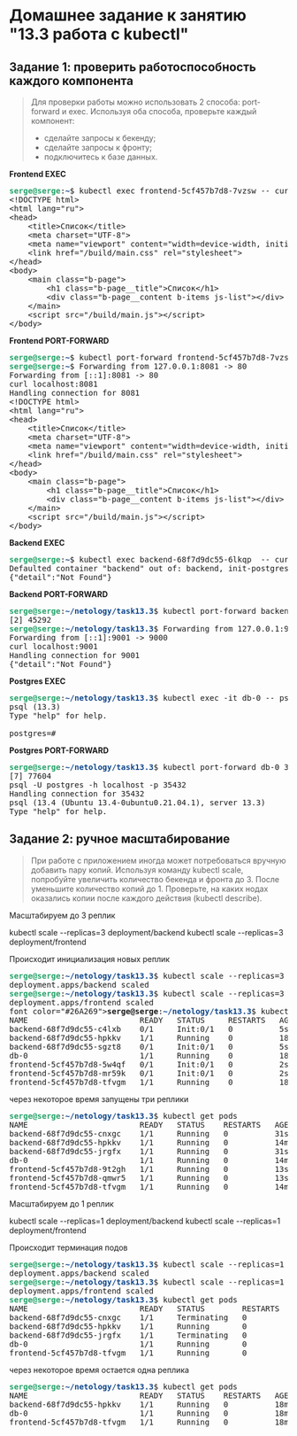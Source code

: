 # Домашнее задание к занятию "13.3 работа с kubectl"
## Задание 1: проверить работоспособность каждого компонента
> Для проверки работы можно использовать 2 способа: port-forward и exec. Используя оба способа, проверьте каждый компонент:
> * сделайте запросы к бекенду;
> * сделайте запросы к фронту;
> * подключитесь к базе данных.

**Frontend EXEC**

<pre><font color="#26A269"><b>serge@serge</b></font>:<font color="#12488B"><b>~</b></font>$ kubectl exec frontend-5cf457b7d8-7vzsw -- curl localhost:80
&lt;!DOCTYPE html&gt;
&lt;html lang=&quot;ru&quot;&gt;
&lt;head&gt;
    &lt;title&gt;Список&lt;/title&gt;
    &lt;meta charset=&quot;UTF-8&quot;&gt;
    &lt;meta name=&quot;viewport&quot; content=&quot;width=device-width, initial-scale=1.0&quot;&gt;
    &lt;link href=&quot;/build/main.css&quot; rel=&quot;stylesheet&quot;&gt;
&lt;/head&gt;
&lt;body&gt;
    &lt;main class=&quot;b-page&quot;&gt;
        &lt;h1 class=&quot;b-page__title&quot;&gt;Список&lt;/h1&gt;
        &lt;div class=&quot;b-page__content b-items js-list&quot;&gt;&lt;/div&gt;
    &lt;/main&gt;
    &lt;script src=&quot;/build/main.js&quot;&gt;&lt;/script&gt;
&lt;/body&gt;
</pre>

**Frontend PORT-FORWARD**

<pre><font color="#26A269"><b>serge@serge</b></font>:<font color="#12488B"><b>~</b></font>$ kubectl port-forward frontend-5cf457b7d8-7vzsw  8081:80 &amp;
<font color="#26A269"><b>serge@serge</b></font>:<font color="#12488B"><b>~</b></font>$ Forwarding from 127.0.0.1:8081 -&gt; 80
Forwarding from [::1]:8081 -&gt; 80
curl localhost:8081
Handling connection for 8081
&lt;!DOCTYPE html&gt;
&lt;html lang=&quot;ru&quot;&gt;
&lt;head&gt;
    &lt;title&gt;Список&lt;/title&gt;
    &lt;meta charset=&quot;UTF-8&quot;&gt;
    &lt;meta name=&quot;viewport&quot; content=&quot;width=device-width, initial-scale=1.0&quot;&gt;
    &lt;link href=&quot;/build/main.css&quot; rel=&quot;stylesheet&quot;&gt;
&lt;/head&gt;
&lt;body&gt;
    &lt;main class=&quot;b-page&quot;&gt;
        &lt;h1 class=&quot;b-page__title&quot;&gt;Список&lt;/h1&gt;
        &lt;div class=&quot;b-page__content b-items js-list&quot;&gt;&lt;/div&gt;
    &lt;/main&gt;
    &lt;script src=&quot;/build/main.js&quot;&gt;&lt;/script&gt;
&lt;/body&gt;
</pre>

**Backend EXEC**

<pre><font color="#26A269"><b>serge@serge</b></font>:<font color="#12488B"><b>~</b></font>$ kubectl exec backend-68f7d9dc55-6lkqp  -- curl localhost:9000
Defaulted container &quot;backend&quot; out of: backend, init-postgres (init)
{&quot;detail&quot;:&quot;Not Found&quot;}
</pre>

**Backend PORT-FORWARD**

<pre>
<font color="#26A269"><b>serge@serge</b></font>:<font color="#12488B"><b>~/netology/task13.3</b></font>$ kubectl port-forward backend-68f7d9dc55-5k76s 9001:9000 &amp;
[2] 45292
<font color="#26A269"><b>serge@serge</b></font>:<font color="#12488B"><b>~/netology/task13.3</b></font>$ Forwarding from 127.0.0.1:9001 -&gt; 9000
Forwarding from [::1]:9001 -&gt; 9000
curl localhost:9001
Handling connection for 9001
{&quot;detail&quot;:&quot;Not Found&quot;}</pre>

**Postgres EXEC**

<pre><font color="#26A269"><b>serge@serge</b></font>:<font color="#12488B"><b>~/netology/task13.3</b></font>$ kubectl exec -it db-0 -- psql -U postgres
psql (13.3)
Type &quot;help&quot; for help.

postgres=# 
</pre>

**Postgres PORT-FORWARD**

<pre><font color="#26A269"><b>serge@serge</b></font>:<font color="#12488B"><b>~/netology/task13.3</b></font>$ kubectl port-forward db-0 35432:5432 &amp;
[7] 77604
psql -U postgres -h localhost -p 35432
Handling connection for 35432
psql (13.4 (Ubuntu 13.4-0ubuntu0.21.04.1), server 13.3)
Type &quot;help&quot; for help.
</pre>

## Задание 2: ручное масштабирование

> При работе с приложением иногда может потребоваться вручную добавить пару копий. Используя команду kubectl scale, попробуйте увеличить количество бекенда и фронта до 3. После уменьшите количество копий до 1. Проверьте, на каких нодах оказались копии после каждого действия (kubectl describe).

Масштабируем до 3 реплик

kubectl scale --replicas=3 deployment/backend
kubectl scale --replicas=3 deployment/frontend

Происходит инициализация новых реплик

<pre><font color="#26A269"><b>serge@serge</b></font>:<font color="#12488B"><b>~/netology/task13.3</b></font>$ kubectl scale --replicas=3 deployment/backend
deployment.apps/backend scaled
<font color="#26A269"><b>serge@serge</b></font>:<font color="#12488B"><b>~/netology/task13.3</b></font>$ kubectl scale --replicas=3 deployment/frontend
deployment.apps/frontend scaled
font color="#26A269"><b>serge@serge</b></font>:<font color="#12488B"><b>~/netology/task13.3</b></font>$ kubectl get pods
NAME                        READY   STATUS     RESTARTS   AGE
backend-68f7d9dc55-c4lxb    0/1     Init:0/1   0          5s
backend-68f7d9dc55-hpkkv    1/1     Running    0          18m
backend-68f7d9dc55-sgzt8    0/1     Init:0/1   0          5s
db-0                        1/1     Running    0          18m
frontend-5cf457b7d8-5w4qf   0/1     Init:0/1   0          2s
frontend-5cf457b7d8-mr59k   0/1     Init:0/1   0          2s
frontend-5cf457b7d8-tfvgm   1/1     Running    0          18m
</pre>

через некоторое время запущены три реплики

<pre><font color="#26A269"><b>serge@serge</b></font>:<font color="#12488B"><b>~/netology/task13.3</b></font>$ kubectl get pods
NAME                        READY   STATUS    RESTARTS   AGE
backend-68f7d9dc55-cnxgc    1/1     Running   0          31s
backend-68f7d9dc55-hpkkv    1/1     Running   0          14m
backend-68f7d9dc55-jrgfx    1/1     Running   0          31s
db-0                        1/1     Running   0          14m
frontend-5cf457b7d8-9t2gh   1/1     Running   0          13s
frontend-5cf457b7d8-qmwr5   1/1     Running   0          13s
frontend-5cf457b7d8-tfvgm   1/1     Running   0          14m
</pre>

Масштабируем до 1 реплик

kubectl scale --replicas=1 deployment/backend
kubectl scale --replicas=1 deployment/frontend

Происходит терминация подов
<pre><font color="#26A269"><b>serge@serge</b></font>:<font color="#12488B"><b>~/netology/task13.3</b></font>$ kubectl scale --replicas=1 deployment/backend
deployment.apps/backend scaled
<font color="#26A269"><b>serge@serge</b></font>:<font color="#12488B"><b>~/netology/task13.3</b></font>$ kubectl scale --replicas=1 deployment/frontend
deployment.apps/frontend scaled
<font color="#26A269"><b>serge@serge</b></font>:<font color="#12488B"><b>~/netology/task13.3</b></font>$ kubectl get pods
NAME                        READY   STATUS        RESTARTS   AGE
backend-68f7d9dc55-cnxgc    1/1     Terminating   0          2m29s
backend-68f7d9dc55-hpkkv    1/1     Running       0          16m
backend-68f7d9dc55-jrgfx    1/1     Terminating   0          2m29s
db-0                        1/1     Running       0          16m
frontend-5cf457b7d8-tfvgm   1/1     Running       0          16m
</pre>

через некоторое время остается одна реплика

<pre><font color="#26A269"><b>serge@serge</b></font>:<font color="#12488B"><b>~/netology/task13.3</b></font>$ kubectl get pods
NAME                        READY   STATUS    RESTARTS   AGE
backend-68f7d9dc55-hpkkv    1/1     Running   0          18m
db-0                        1/1     Running   0          18m
frontend-5cf457b7d8-tfvgm   1/1     Running   0          18m
</pre>